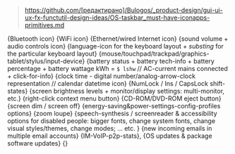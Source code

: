 > https://github.com/[редактирано]/Bulogos/_product-design/gui-ui-ux-fx-functutil-design-ideas/OS-taskbar_must-have-iconapps-primitives.md

{Bluetooth icon} {WiFi icon} {Ethernet/wired Internet icon} {sound volume + audio controls icon} {language-icon for the keyboard layout + _substing_ for the particular keyboard layout} {mouse/touchpad/trackpad/graphics-tablet/stylus/input-device} {battery status + battery tech-info + battery percentage + battery wattage kWh = `$ lshw` // AC-current mains connected + click-for-info} {clock time - digital number/analog-arrow-clock representation // calendar datetime icon} {NumLock / Ins / CapsLock shift-states} {screen brightness levels + monitor/display settings: multi-monitor, etc.} {right-click context menu button} {CD-ROM/DVD-ROM eject button} {screen dim / screen off} {energy-saving&power-settings-config-profiles options} {zoom loupe} {speech-synthesis / screenreader & accessibility options for disabled people: bigger fonts, change system fonts, change visual styles/themes, change modes; ... etc. } {new incoming emails in multiple email accounts} {IM-VoIP-p2p-stats}, {OS updates & package software updates} {}
